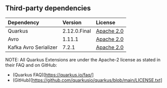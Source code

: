 ## Third-party dependencies

| Dependency            | Version      | License                                                   |
|:----------------------|:-------------|:----------------------------------------------------------|
| Quarkus               | 2.12.0.Final | [Apache 2.0](https://www.apache.org/licenses/LICENSE-2.0) | 
| Avro                  | 1.11.1       | [Apache 2.0](https://www.apache.org/licenses/LICENSE-2.0) | 
| Kafka Avro Serializer | 7.2.1        | [Apache 2.0](https://www.apache.org/licenses/LICENSE-2.0) | 


NOTE: All Quarkus Extensions are under the Apache-2 license as stated in their FAQ and on GitHub:

- (Quarkus FAQ)[https://quarkus.io/faq/]
- (GitHub)[https://github.com/quarkusio/quarkus/blob/main/LICENSE.txt]
